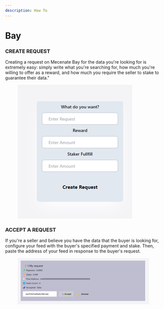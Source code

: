 ```yaml
---
description: How To
---
```


# Bay

### CREATE REQUEST

Creating a request on Mecenate Bay for the data you're looking for is extremely easy: simply write what you're searching for, how much you're willing to offer as a reward, and how much you require the seller to stake to guarantee their data."

<figure><img src=".gitbook/assets/image (22).png" alt=""><figcaption></figcaption></figure>

### ACCEPT A REQUEST

If you're a seller and believe you have the data that the buyer is looking for, configure your feed with the buyer's specified payment and stake. Then, paste the address of your feed in response to the buyer's request.

<figure><img src=".gitbook/assets/image (23).png" alt=""><figcaption></figcaption></figure>

